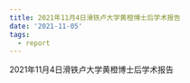```yaml
---
title: 2021年11月4日滑铁卢大学黄橙博士后学术报告
date: '2021-11-05'
tags:
  - report
---
```


2021年11月4日滑铁卢大学黄橙博士后学术报告

<!--more-->

